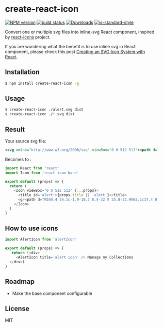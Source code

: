 # create-react-icon
[![NPM version][npm-image]][npm-url]
[![build status][travis-image]][travis-url]
[![Downloads][downloads-image]][downloads-url]
[![js-standard-style][standard-image]][standard-url]

Convert one or multiple svg files into inline-svg React component, inspired by [react-icons](https://github.com/gorangajic/react-icons) project.

If you are wondering what the benefit is to use inline svg in React component, please check this post [Creating an SVG Icon System with React](https://css-tricks.com/creating-svg-icon-system-react/).

## Installation

```sh
$ npm install create-react-icon -g
```

## Usage

```sh
$ create-react-icon ./alert.svg dist
$ create-react-icon ./*.svg dist
```

## Result

Your source svg file:

```xml
<svg xmlns="http://www.w3.org/2000/svg" viewBox="0 0 512 512"><path d="M200.4 54.1c-1.9-18.7 8.4-32.9 25.8-32.9h63.1c17.4 0 27.7 14.2 25.8 32.9l-27.7 242.2c-1.9 17.4-13.5 28.3-29.6 28.3s-27.7-11-29.6-28.3L200.4 54.1zm57.3 313.1c32.2 0 56 23.8 56 54.8v1.3c0 30.9-23.8 54.8-56 54.8s-56-23.8-56-54.8V422c0-31 23.8-54.8 56-54.8z"/></svg>

```

Becomes to :

```js
import React from 'react'
import Icon from 'react-icon-base'

export default (props) => {
  return (
    <Icon viewBox='0 0 512 512' {...props}>
      <title id='alert'>{props.title || 'alert'}</title>
      <g><path d="M200.4 54.1c-1.9-18.7 8.4-32.9 25.8-32.9h63.1c17.4 0 27.7 14.2 25.8 32.9l-27.7 242.2c-1.9 17.4-13.5 28.3-29.6 28.3s-27.7-11-29.6-28.3L200.4 54.1zm57.3 313.1c32.2 0 56 23.8 56 54.8v1.3c0 30.9-23.8 54.8-56 54.8s-56-23.8-56-54.8V422c0-31 23.8-54.8 56-54.8z"/></g>
    </Icon>
  )
}
```

## How to use icons

```js
import AlertIcon from 'alertIcon'

export default (props) => {
   return (<div>
     <AlertIcon title='alert icon' /> Manage my Collections
  </div>)
}
```

## Roadmap

* Make the base component configurable

## License

MIT

[npm-image]: https://img.shields.io/npm/v/create-react-icon.svg?style=flat-square
[npm-url]: https://npmjs.org/package/create-react-icon
[travis-image]: https://img.shields.io/travis/fraserxu/create-react-icon/master.svg?style=flat-square
[travis-url]: https://travis-ci.org/fraserxu/create-react-icon
[downloads-image]: http://img.shields.io/npm/dm/create-react-icon.svg?style=flat-square
[downloads-url]: https://npmjs.org/package/create-react-icon
[standard-image]: https://img.shields.io/badge/code%20style-standard-brightgreen.svg?style=flat-square
[standard-url]: https://github.com/feross/standard
